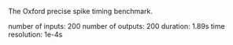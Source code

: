 The Oxford precise spike timing benchmark.

number of inputs: 200
number of outputs: 200
duration: 1.89s
time resolution: 1e-4s

